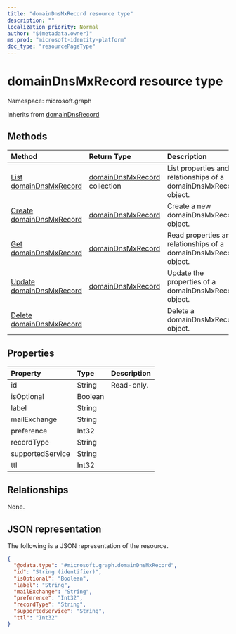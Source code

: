 ```yaml
---
title: "domainDnsMxRecord resource type"
description: ""
localization_priority: Normal
author: "$(metadata.owner)"
ms.prod: "microsoft-identity-platform"
doc_type: "resourcePageType"
---
```


# domainDnsMxRecord resource type

Namespace: microsoft.graph

Inherits from [domainDnsRecord](domaindnsrecord.md)

## Methods

| Method                                                         | Return Type                                          | Description                                                      |
| :------------------------------------------------------------- | :--------------------------------------------------- | :--------------------------------------------------------------- |
| [List domainDnsMxRecord](../api/domaindnsmxrecord-list.md)     | [domainDnsMxRecord](domainDnsMxRecord.md) collection | List properties and relationships of a domainDnsMxRecord object. |
| [Create domainDnsMxRecord](../api/domaindnsmxrecord-create.md) | [domainDnsMxRecord](domainDnsMxRecord.md)            | Create a new domainDnsMxRecord object.                           |
| [Get domainDnsMxRecord](../api/domaindnsmxrecord-get.md)       | [domainDnsMxRecord](domainDnsMxRecord.md)            | Read properties and relationships of a domainDnsMxRecord object. |
| [Update domainDnsMxRecord](../api/domaindnsmxrecord-update.md) | [domainDnsMxRecord](domainDnsMxRecord.md)            | Update the properties of a domainDnsMxRecord object.             |
| [Delete domainDnsMxRecord](../api/domaindnsmxrecord-delete.md) |                                                      | Delete a domainDnsMxRecord object.                               |

## Properties

| Property         | Type    | Description |
| :--------------- | :------ | :---------- |
| id               | String  | Read-only.  |
| isOptional       | Boolean |             |
| label            | String  |             |
| mailExchange     | String  |             |
| preference       | Int32   |             |
| recordType       | String  |             |
| supportedService | String  |             |
| ttl              | Int32   |             |

## Relationships

None.

## JSON representation

The following is a JSON representation of the resource.

<!-- {
  "blockType": "resource",
  "keyProperty": "id",
  "@odata.type": "microsoft.graph.domainDnsMxRecord",
  "baseType": "microsoft.graph.domainDnsRecord",
  "openType": False
}
-->

```json
{
  "@odata.type": "#microsoft.graph.domainDnsMxRecord",
  "id": "String (identifier)",
  "isOptional": "Boolean",
  "label": "String",
  "mailExchange": "String",
  "preference": "Int32",
  "recordType": "String",
  "supportedService": "String",
  "ttl": "Int32"
}
```
